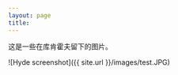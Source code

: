 ```yaml
---
layout: page
title:
---
```



这是一些在库肯霍夫留下的图片。

![Hyde screenshot]({{ site.url }}/images/test.JPG)

